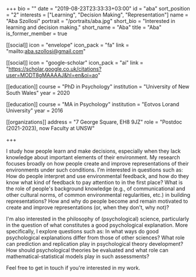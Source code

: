 +++
bio = ""
date = "2019-08-23T23:33:33+03:00"
id = "aba"
sort_position = "2"
interests = ["Learning", "Decision Making", "Representation"]
name = "Aba Szollosi"
portrait = "/portraits/aba.jpg"
short_bio = "Interested in learning and decision making."
short_name = "Aba"
title = "Aba"
is_former_member = true

[[social]]
    icon = "envelope"
    icon_pack = "fa"
    link = "mailto:aba.szollosi@gmail.com"

[[social]]
    icon = "google-scholar"
    icon_pack = "ai"
    link = "https://scholar.google.co.uk/citations?user=MODT8gMAAAAJ&hl=en&oi=ao"

[[education]]
    course = "PhD in Psychology"
    institution = "University of New South Wales"
    year = 2020

[[education]]
    course = "MA in Psychology"
    institution = "Eotvos Lorand University"
    year = 2016

[[organizations]]
	address = "7 George Square, EH8 9JZ"
    role = "Postdoc (2021-2023), now Faculty at UNSW"


+++

I study how people learn and make decisions, especially when they lack knowledge about important elements of their environment. My research focuses broadly on how people create and improve representations of their environments under such conditions. I'm interested in questions such as: How do people interpret and use environmental feedback, and how do they know what kind of feedback to pay attention to in the first place? What is the role of people's background knowledge (e.g., of communicational and other cultural norms, of common environmental regularities, etc.) in building representations? How and why do people become and remain motivated to create and improve representations (or, when they don't, why not)?

I'm also interested in the philosophy of (psychological) science, particularly in the question of what constitutes a good psychological explanation. More specifically, I explore questions such as: In what ways do good psychological explanations differ from those of other sciences? What role can prediction and replication play in psychological theory development? How should psychological theories be evaluated and what role can mathematical-statistical models play in such assessments?

Feel free to get in touch if you're interested in my work.